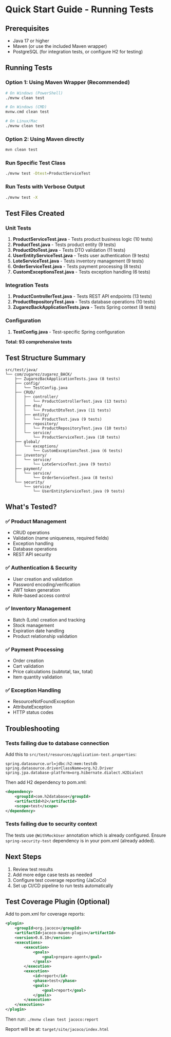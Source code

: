 # Quick Start Guide - Running Tests

## Prerequisites
- Java 17 or higher
- Maven (or use the included Maven wrapper)
- PostgreSQL (for integration tests, or configure H2 for testing)

## Running Tests

### Option 1: Using Maven Wrapper (Recommended)
```bash
# On Windows (PowerShell)
./mvnw clean test

# On Windows (CMD)
mvnw.cmd clean test

# On Linux/Mac
./mvnw clean test
```

### Option 2: Using Maven directly
```bash
mvn clean test
```

### Run Specific Test Class
```bash
./mvnw test -Dtest=ProductServiceTest
```

### Run Tests with Verbose Output
```bash
./mvnw test -X
```

## Test Files Created

### Unit Tests
1. **ProductServiceTest.java** - Tests product business logic (10 tests)
2. **ProductTest.java** - Tests product entity (9 tests)
3. **ProductDtoTest.java** - Tests DTO validation (11 tests)
4. **UserEntityServiceTest.java** - Tests user authentication (9 tests)
5. **LoteServiceTest.java** - Tests inventory management (9 tests)
6. **OrderServiceTest.java** - Tests payment processing (8 tests)
7. **CustomExceptionsTest.java** - Tests exception handling (6 tests)

### Integration Tests
1. **ProductControllerTest.java** - Tests REST API endpoints (13 tests)
2. **ProductRepositoryTest.java** - Tests database operations (10 tests)
3. **ZugarezBackApplicationTests.java** - Tests Spring context (8 tests)

### Configuration
1. **TestConfig.java** - Test-specific Spring configuration

**Total: 93 comprehensive tests**

## Test Structure Summary

```
src/test/java/
└── com/zugarez/zugarez_BACK/
    ├── ZugarezBackApplicationTests.java (8 tests)
    ├── config/
    │   └── TestConfig.java
    ├── CRUD/
    │   ├── controller/
    │   │   └── ProductControllerTest.java (13 tests)
    │   ├── dto/
    │   │   └── ProductDtoTest.java (11 tests)
    │   ├── entity/
    │   │   └── ProductTest.java (9 tests)
    │   ├── repository/
    │   │   └── ProductRepositoryTest.java (10 tests)
    │   └── service/
    │       └── ProductServiceTest.java (10 tests)
    ├── global/
    │   └── exceptions/
    │       └── CustomExceptionsTest.java (6 tests)
    ├── inventory/
    │   └── service/
    │       └── LoteServiceTest.java (9 tests)
    ├── payment/
    │   └── service/
    │       └── OrderServiceTest.java (8 tests)
    └── security/
        └── service/
            └── UserEntityServiceTest.java (9 tests)
```

## What's Tested?

### ✅ Product Management
- CRUD operations
- Validation (name uniqueness, required fields)
- Exception handling
- Database operations
- REST API security

### ✅ Authentication & Security
- User creation and validation
- Password encoding/verification
- JWT token generation
- Role-based access control

### ✅ Inventory Management
- Batch (Lote) creation and tracking
- Stock management
- Expiration date handling
- Product relationship validation

### ✅ Payment Processing
- Order creation
- Cart validation
- Price calculations (subtotal, tax, total)
- Item quantity validation

### ✅ Exception Handling
- ResourceNotFoundException
- AttributeException
- HTTP status codes

## Troubleshooting

### Tests failing due to database connection
Add this to `src/test/resources/application-test.properties`:
```properties
spring.datasource.url=jdbc:h2:mem:testdb
spring.datasource.driverClassName=org.h2.Driver
spring.jpa.database-platform=org.hibernate.dialect.H2Dialect
```

Then add H2 dependency to pom.xml:
```xml
<dependency>
    <groupId>com.h2database</groupId>
    <artifactId>h2</artifactId>
    <scope>test</scope>
</dependency>
```

### Tests failing due to security context
The tests use `@WithMockUser` annotation which is already configured.
Ensure `spring-security-test` dependency is in your pom.xml (already added).

## Next Steps

1. Review test results
2. Add more edge case tests as needed
3. Configure test coverage reporting (JaCoCo)
4. Set up CI/CD pipeline to run tests automatically

## Test Coverage Plugin (Optional)

Add to pom.xml for coverage reports:
```xml
<plugin>
    <groupId>org.jacoco</groupId>
    <artifactId>jacoco-maven-plugin</artifactId>
    <version>0.8.10</version>
    <executions>
        <execution>
            <goals>
                <goal>prepare-agent</goal>
            </goals>
        </execution>
        <execution>
            <id>report</id>
            <phase>test</phase>
            <goals>
                <goal>report</goal>
            </goals>
        </execution>
    </executions>
</plugin>
```

Then run: `./mvnw clean test jacoco:report`

Report will be at: `target/site/jacoco/index.html`


